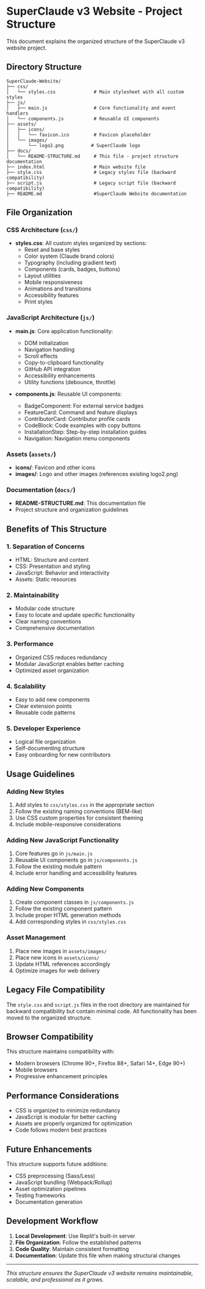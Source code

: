 
# SuperClaude v3 Website - Project Structure

This document explains the organized structure of the SuperClaude v3 website project.

## Directory Structure

```
SuperClaude-Website/
├── css/
│   └── styles.css              # Main stylesheet with all custom styles
├── js/
│   ├── main.js                 # Core functionality and event handlers
│   └── components.js           # Reusable UI components
├── assets/
│   ├── icons/
│   │   └── favicon.ico         # Favicon placeholder
│   └── images/
│       └── logo2.png          # SuperClaude logo
├── docs/
│   └── README-STRUCTURE.md     # This file - project structure documentation
├── index.html                  # Main website file
├── style.css                   # Legacy styles file (backward compatibility)
├── script.js                   # Legacy script file (backward compatibility)
├── README.md                   #SuperClaude Website documentation

```

## File Organization

### CSS Architecture (`css/`)
- **styles.css**: All custom styles organized by sections:
  - Reset and base styles
  - Color system (Claude brand colors)
  - Typography (including gradient text)
  - Components (cards, badges, buttons)
  - Layout utilities
  - Mobile responsiveness
  - Animations and transitions
  - Accessibility features
  - Print styles

### JavaScript Architecture (`js/`)
- **main.js**: Core application functionality:
  - DOM initialization
  - Navigation handling
  - Scroll effects
  - Copy-to-clipboard functionality
  - GitHub API integration
  - Accessibility enhancements
  - Utility functions (debounce, throttle)

- **components.js**: Reusable UI components:
  - BadgeComponent: For external service badges
  - FeatureCard: Command and feature displays
  - ContributorCard: Contributor profile cards
  - CodeBlock: Code examples with copy buttons
  - InstallationStep: Step-by-step installation guides
  - Navigation: Navigation menu components

### Assets (`assets/`)
- **icons/**: Favicon and other icons
- **images/**: Logo and other images (references existing logo2.png)

### Documentation (`docs/`)
- **README-STRUCTURE.md**: This documentation file
- Project structure and organization guidelines

## Benefits of This Structure

### 1. **Separation of Concerns**
- HTML: Structure and content
- CSS: Presentation and styling
- JavaScript: Behavior and interactivity
- Assets: Static resources

### 2. **Maintainability**
- Modular code structure
- Easy to locate and update specific functionality
- Clear naming conventions
- Comprehensive documentation

### 3. **Performance**
- Organized CSS reduces redundancy
- Modular JavaScript enables better caching
- Optimized asset organization

### 4. **Scalability**
- Easy to add new components
- Clear extension points
- Reusable code patterns

### 5. **Developer Experience**
- Logical file organization
- Self-documenting structure
- Easy onboarding for new contributors

## Usage Guidelines

### Adding New Styles
1. Add styles to `css/styles.css` in the appropriate section
2. Follow the existing naming conventions (BEM-like)
3. Use CSS custom properties for consistent theming
4. Include mobile-responsive considerations

### Adding New JavaScript Functionality
1. Core features go in `js/main.js`
2. Reusable UI components go in `js/components.js`
3. Follow the existing module pattern
4. Include error handling and accessibility features

### Adding New Components
1. Create component classes in `js/components.js`
2. Follow the existing component pattern
3. Include proper HTML generation methods
4. Add corresponding styles in `css/styles.css`

### Asset Management
1. Place new images in `assets/images/`
2. Place new icons in `assets/icons/`
3. Update HTML references accordingly
4. Optimize images for web delivery

## Legacy File Compatibility

The `style.css` and `script.js` files in the root directory are maintained for backward compatibility but contain minimal code. All functionality has been moved to the organized structure.

## Browser Compatibility

This structure maintains compatibility with:
- Modern browsers (Chrome 90+, Firefox 88+, Safari 14+, Edge 90+)
- Mobile browsers
- Progressive enhancement principles

## Performance Considerations

- CSS is organized to minimize redundancy
- JavaScript is modular for better caching
- Assets are properly organized for optimization
- Code follows modern best practices

## Future Enhancements

This structure supports future additions:
- CSS preprocessing (Sass/Less)
- JavaScript bundling (Webpack/Rollup)
- Asset optimization pipelines
- Testing frameworks
- Documentation generation

## Development Workflow

1. **Local Development**: Use Replit's built-in server
2. **File Organization**: Follow the established patterns
3. **Code Quality**: Maintain consistent formatting
4. **Documentation**: Update this file when making structural changes

---

*This structure ensures the SuperClaude v3 website remains maintainable, scalable, and professional as it grows.*
